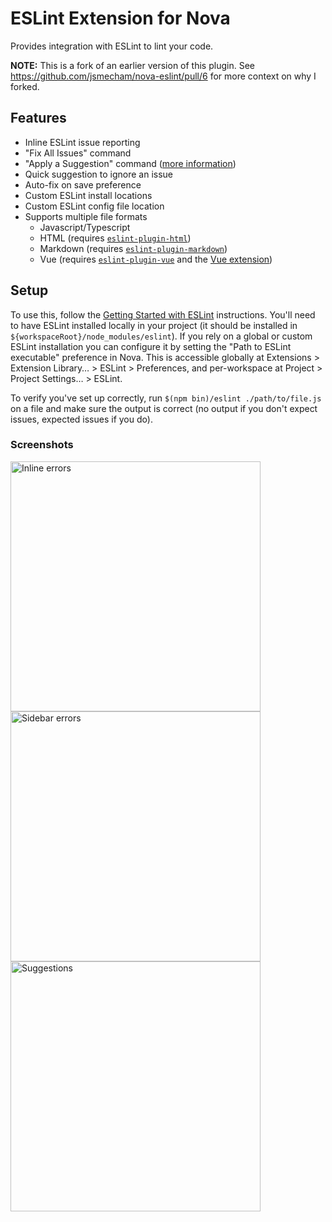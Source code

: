 # ESLint Extension for Nova

Provides integration with ESLint to lint your code.

**NOTE:** This is a fork of an earlier version of this plugin. See https://github.com/jsmecham/nova-eslint/pull/6 for more context on why I forked.

## Features

- Inline ESLint issue reporting
- "Fix All Issues" command
- "Apply a Suggestion" command ([more information](https://eslint.org/docs/developer-guide/working-with-rules#providing-suggestions))
- Quick suggestion to ignore an issue 
- Auto-fix on save preference
- Custom ESLint install locations
- Custom ESLint config file location
- Supports multiple file formats
  - Javascript/Typescript
  - HTML (requires [`eslint-plugin-html`](https://www.npmjs.com/package/eslint-plugin-html))
  - Markdown (requires [`eslint-plugin-markdown`](https://www.npmjs.com/package/eslint-plugin-markdown))
  - Vue (requires [`eslint-plugin-vue`](https://www.npmjs.com/package/eslint-plugin-vue) and the [Vue extension](nova://extension/?id=com.tommasonegri.Vue&name=Vue))

## Setup

To use this, follow the [Getting Started with ESLint](https://eslint.org/docs/user-guide/getting-started) instructions. You'll need to have ESLint installed locally in your project (it should be installed in `${workspaceRoot}/node_modules/eslint`). If you rely on a global or custom ESLint installation you can configure it by setting the "Path to ESLint executable" preference in Nova. This is accessible globally at Extensions > Extension Library… > ESLint > Preferences, and per-workspace at Project > Project Settings… > ESLint.

To verify you've set up correctly, run `$(npm bin)/eslint ./path/to/file.js` on a file and make sure the output is correct (no output if you don't expect issues, expected issues if you do).

### Screenshots

<img src="https://raw.githubusercontent.com/apexskier/nova-eslint/72c645668abed4e0d719a6f62cf1bc5e02691bae/ESLint.novaextension/Images/inline-errors.png" alt="Inline errors" width="400" />

<img src="https://raw.githubusercontent.com/apexskier/nova-eslint/72c645668abed4e0d719a6f62cf1bc5e02691bae/ESLint.novaextension/Images/sidebar-errors.png" alt="Sidebar errors" width="400" />

<img src="https://raw.githubusercontent.com/apexskier/nova-eslint/8069c6d827b0665784d3f7c98b1b5ff654f97269/ESLint.novaextension/Images/suggestions.png" alt="Suggestions" width="400" />
